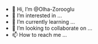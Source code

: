 - 👋 Hi, I’m @Olha-Zorooglu
- 👀 I’m interested in ...
- 🌱 I’m currently learning ...
- 💞️ I’m looking to collaborate on ...
- 📫 How to reach me ...

<!---
Olha-Zorooglu/Olha-Zorooglu is a ✨ special ✨ repository because its `README.md` (this file) appears on your GitHub profile.
You can click the Preview link to take a look at your changes.
--->
